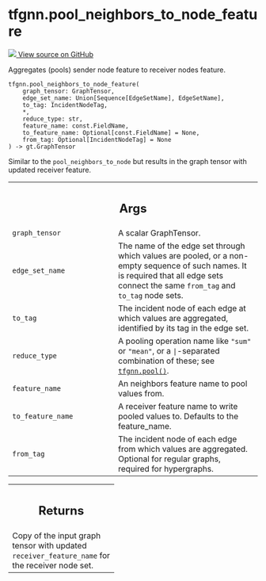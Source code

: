 # tfgnn.pool_neighbors_to_node_feature

<!-- Insert buttons and diff -->

<a target="_blank" href="https://github.com/tensorflow/gnn/tree/master/tensorflow_gnn/graph/graph_tensor_ops.py#L1201-L1255">
<img src="https://www.tensorflow.org/images/GitHub-Mark-32px.png" /> View source
on GitHub </a>

Aggregates (pools) sender node feature to receiver nodes feature.

<pre class="devsite-click-to-copy prettyprint lang-py tfo-signature-link">
<code>tfgnn.pool_neighbors_to_node_feature(
    graph_tensor: GraphTensor,
    edge_set_name: Union[Sequence[EdgeSetName], EdgeSetName],
    to_tag: IncidentNodeTag,
    *,
    reduce_type: str,
    feature_name: const.FieldName,
    to_feature_name: Optional[const.FieldName] = None,
    from_tag: Optional[IncidentNodeTag] = None
) -> gt.GraphTensor
</code></pre>

<!-- Placeholder for "Used in" -->

Similar to the `pool_neighbors_to_node` but results in the graph tensor with
updated receiver feature.

<!-- Tabular view -->

 <table class="responsive fixed orange">
<colgroup><col width="214px"><col></colgroup>
<tr><th colspan="2"><h2 class="add-link">Args</h2></th></tr>

<tr>
<td>
<code>graph_tensor</code><a id="graph_tensor"></a>
</td>
<td>
A scalar GraphTensor.
</td>
</tr><tr>
<td>
<code>edge_set_name</code><a id="edge_set_name"></a>
</td>
<td>
The name of the edge set through which values are pooled, or
a non-empty sequence of such names. It is required that all edge sets
connect the same <code>from_tag</code> and <code>to_tag</code> node sets.
</td>
</tr><tr>
<td>
<code>to_tag</code><a id="to_tag"></a>
</td>
<td>
The incident node of each edge at which values are aggregated,
identified by its tag in the edge set.
</td>
</tr><tr>
<td>
<code>reduce_type</code><a id="reduce_type"></a>
</td>
<td>
A pooling operation name like <code>"sum"</code> or <code>"mean"</code>, or a
<code>|</code>-separated combination of these; see <a href="../tfgnn/pool.md"><code>tfgnn.pool()</code></a>.
</td>
</tr><tr>
<td>
<code>feature_name</code><a id="feature_name"></a>
</td>
<td>
An neighbors feature name to pool values from.
</td>
</tr><tr>
<td>
<code>to_feature_name</code><a id="to_feature_name"></a>
</td>
<td>
A receiver feature name to write pooled values to. Defaults
to the feature_name.
</td>
</tr><tr>
<td>
<code>from_tag</code><a id="from_tag"></a>
</td>
<td>
The incident node of each edge from which values are aggregated.
Optional for regular graphs, required for hypergraphs.
</td>
</tr>
</table>

<!-- Tabular view -->

 <table class="responsive fixed orange">
<colgroup><col width="214px"><col></colgroup>
<tr><th colspan="2"><h2 class="add-link">Returns</h2></th></tr>
<tr class="alt">
<td colspan="2">
Copy of the input graph tensor with updated <code>receiver_feature_name</code> for the
receiver node set.
</td>
</tr>

</table>
